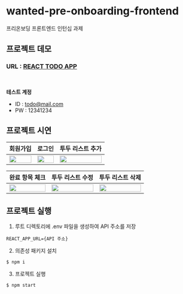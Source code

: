 # wanted-pre-onboarding-frontend

프리온보딩 프론트엔드 인턴십 과제

## 프로젝트 데모

### URL : **[REACT TODO APP](https://illustrious-frangipane-366db8.netlify.app/signin)**

<br>

**테스트 계정**

- ID : todo@mail.com
- PW : 12341234

## 프로젝트 시연

|                                                                     **회원가입**                                                                      |                                                                      **로그인**                                                                       |                                                                 **투두 리스트 추가**                                                                 |
| :---------------------------------------------------------------------------------------------------------------------------------------------------: | :---------------------------------------------------------------------------------------------------------------------------------------------------: | :--------------------------------------------------------------------------------------------------------------------------------------------------: |
| <img src='https://user-images.githubusercontent.com/46313348/218806210-d47ad53a-0fbd-4d64-aaa4-77dbb2d55f35.gif' width="100%" height="100%" alt="" /> | <img src='https://user-images.githubusercontent.com/46313348/218806215-0879021b-9437-4326-84bf-a508a775b011.gif' width="100%" height="100%" alt="" /> | <img src='https://user-images.githubusercontent.com/46313348/218806218-fb245793-2712-4570-ae3c-4ae8f49a03fb.gif' width='100%' height='100%' alt=''/> |

|                                                                  **완료 항목 체크**                                                                   |                                                                 **투두 리스트 수정**                                                                  |                                                                 **투두 리스트 삭제**                                                                 |
| :---------------------------------------------------------------------------------------------------------------------------------------------------: | :---------------------------------------------------------------------------------------------------------------------------------------------------: | :--------------------------------------------------------------------------------------------------------------------------------------------------: |
| <img src='https://user-images.githubusercontent.com/46313348/218806220-972e9073-8eed-4452-83f5-13262c8fb04e.gif' width="100%" height="100%" alt="" /> | <img src='https://user-images.githubusercontent.com/46313348/218806226-af2ebe04-078b-4caa-9d5b-7fc71552ff86.gif' width="100%" height="100%" alt="" /> | <img src='https://user-images.githubusercontent.com/46313348/218806230-eca46e7c-fce8-4838-bd8e-29f3076d36ba.gif' width='100%' height='100%' alt=''/> |

## 프로젝트 실행

1. 루트 디렉토리에 .env 파일을 생성하여 API 주소를 저장

```
REACT_APP_URL={API 주소}
```

2. 의존성 패키지 설치

```
$ npm i
```

3. 프로젝트 실행

```
$ npm start
```

